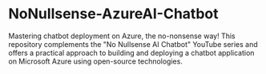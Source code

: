 # NoNullsense-AzureAI-Chatbot
Mastering chatbot deployment on Azure, the no-nonsense way! This repository complements the "No Nullsense AI Chatbot" YouTube series and offers a practical approach to building and deploying a chatbot application on Microsoft Azure using open-source technologies.
